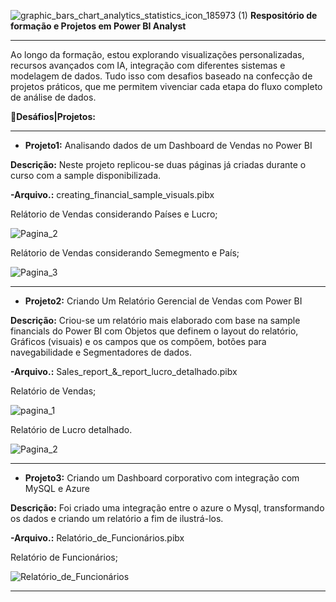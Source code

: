 
![graphic_bars_chart_analytics_statistics_icon_185973 (1)](https://github.com/user-attachments/assets/50f69557-2315-4884-b8fd-e36fff28cb63) **Respositório de formação e Projetos em Power BI Analyst**
***
Ao longo da formação, estou explorando visualizações personalizadas, recursos avançados com IA, integração com diferentes sistemas e modelagem de dados. Tudo isso com desafios baseado na confecção de projetos práticos, que me permitem vivenciar cada etapa do fluxo completo de análise de dados. 

📝**Desáfios|Projetos:**

***

- **Projeto1:** Analisando dados de um Dashboard de Vendas no Power BI

**Descrição:**  Neste projeto replicou-se duas páginas já criadas durante o curso com a sample disponibilizada. 


**-Arquivo.:** creating_financial_sample_visuals.pibx

Relátorio de Vendas considerando Países e Lucro;

![Pagina_2](https://github.com/user-attachments/assets/82f662a2-8a2f-4466-aa02-42856481d5dd)

Relátorio de Vendas considerando Semegmento e País;

![Pagina_3](https://github.com/user-attachments/assets/ae19a58c-bfd4-4c93-8ec9-3a07f9a20d5a)

***

- **Projeto2:** Criando Um Relatório Gerencial de Vendas com Power BI

**Descrição:** Criou-se um relatório mais elaborado com base na sample financials do Power BI com Objetos que definem o layout do relatório,
Gráficos (visuais) e os campos que os compõem, botões para navegabilidade e Segmentadores de dados. 


**-Arquivo.:** Sales_report_&_report_lucro_detalhado.pibx

Relatório de Vendas;

![pagina_1](https://github.com/user-attachments/assets/5a39fcd6-4e0e-4609-a13e-701baa347ce7)

Relatório de Lucro detalhado.

![Pagina_2](https://github.com/user-attachments/assets/41e4a775-562f-4316-9b52-f2b7e9399a43)

***

- **Projeto3:** Criando um Dashboard corporativo com integração com MySQL e Azure

**Descrição:** Foi criado uma integração entre o azure o Mysql, transformando os dados e criando um relatório a fim de ilustrá-los. 


**-Arquivo.:** Relatório_de_Funcionários.pibx

Relatório de Funcionários;

![Relatório_de_Funcionários](https://github.com/user-attachments/assets/bfc9a677-634d-411f-83df-5993ed106225)



***

